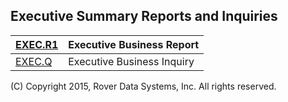 ## Executive Summary Reports and Inquiries
<PageHeader />

| [EXEC.R1](../EXEC-R1/README.md) | Executive Business Report  |
| ------------------------------- | -------------------------- |
| [EXEC.Q](../EXEC-Q/README.md)   | Executive Business Inquiry |

(C) Copyright 2015, Rover Data Systems, Inc.
All rights reserved.
<badge text= "Version 8.10.57 " vertical="middle" />

<PageFooter />
